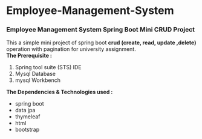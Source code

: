 # Employee-Management-System
### Employee Management System Spring Boot Mini CRUD Project
This a simple mini project of spring boot <b>crud (create, read, update ,delete)</b> operation with pagination for university assignment.
</br>
<b>The Prerequisite :</b>
  <ol>
  <li>Spring tool suite (STS) IDE</li>
  <li>Mysql Database</li>
  <li>mysql Workbench</li>
  </ol>
<b>The Dependencies & Technologies used :</b>
  <ul>
    <li>spring boot</li>
    <li>data jpa</li>
    <li>thymeleaf</li>
    <li>html</li>
    <li>bootstrap</li>
  </ul>
